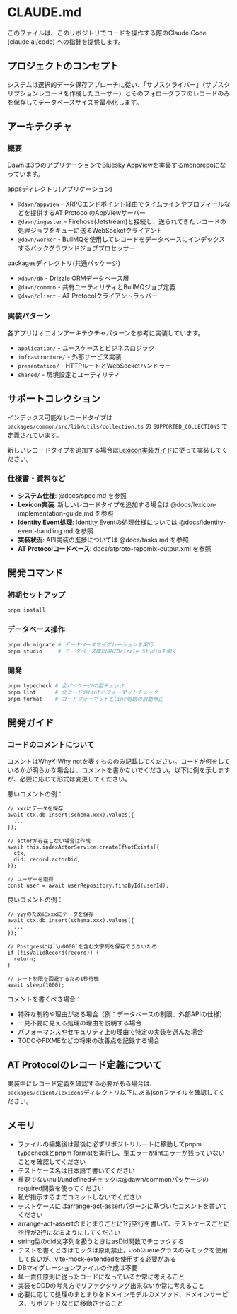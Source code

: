 # CLAUDE.md

このファイルは、このリポジトリでコードを操作する際のClaude Code (claude.ai/code) への指針を提供します。

## プロジェクトのコンセプト

システムは選択的データ保存アプローチに従い、「サブスクライバー」（サブスクリプションレコードを作成したユーザー）とそのフォローグラフのレコードのみを保存してデータベースサイズを最小化します。

## アーキテクチャ

### 概要

Dawnは3つのアプリケーションでBluesky AppViewを実装するmonorepoになっています。

appsディレクトリ(アプリケーション)

- `@dawn/appview` - XRPCエンドポイント経由でタイムラインやプロフィールなどを提供するAT ProtocolのAppViewサーバー
- `@dawn/ingester` - Firehose(Jetstream)と接続し、送られてきたレコードの処理ジョブをキューに送るWebSocketクライアント
- `@dawn/worker` - BullMQを使用してレコードをデータベースにインデックスするバックグラウンドジョブプロセッサー

packagesディレクトリ(共通パッケージ)

- `@dawn/db` - Drizzle ORMデータベース層
- `@dawn/common` - 共有ユーティリティとBullMQジョブ定義
- `@dawn/client` - AT Protocolクライアントラッパー

### 実装パターン

各アプリはオニオンアーキテクチャパターンを参考に実装しています。

- `application/` - ユースケースとビジネスロジック
- `infrastructure/` - 外部サービス実装
- `presentation/` - HTTPルートとWebSocketハンドラー
- `shared/` - 環境設定とユーティリティ

## サポートコレクション

インデックス可能なレコードタイプは `packages/common/src/lib/utils/collection.ts` の `SUPPORTED_COLLECTIONS` で定義されています。

新しいレコードタイプを追加する場合は[Lexicon実装ガイド](docs/lexicon-implementation-guide.md)に従って実装してください。

### 仕様書・資料など

- **システム仕様**: @docs/spec.md を参照
- **Lexicon実装**: 新しいレコードタイプを追加する場合は @docs/lexicon-implementation-guide.md を参照
- **Identity Event処理**: Identity Eventの処理仕様については @docs/identity-event-handling.md を参照
- **実装状況**: API実装の進捗については @docs/tasks.md を参照
- **AT Protocolコードベース**: docs/atproto-repomix-output.xml を参照

## 開発コマンド

### 初期セットアップ

```bash
pnpm install
```

### データベース操作

```bash
pnpm db:migrate # データベースマイグレーションを実行
pnpm studio     # データベース確認用にDrizzle Studioを開く
```

### 開発

```bash
pnpm typecheck # 全パッケージの型チェック
pnpm lint      # 全コードのlintとフォーマットチェック
pnpm format    # コードフォーマットとlint問題の自動修正
```

## 開発ガイド

### コードのコメントについて

コメントはWhyやWhy notを表すもののみ記載してください。コードが何をしているかが明らかな場合は、コメントを書かないでください。以下に例を示しますが、必要に応じて形式は変更してください。

悪いコメントの例：

```
// xxxにデータを保存
await ctx.db.insert(schema.xxx).values({
  ...
});

// actorが存在しない場合は作成
await this.indexActorService.createIfNotExists({
  ctx,
  did: record.actorDid,
});

// ユーザーを取得
const user = await userRepository.findById(userId);
```

良いコメントの例：

```
// yyyのためにxxxにデータを保存
await ctx.db.insert(schema.xxx).values({
  ...
});

// Postgresには`\u0000`を含む文字列を保存できないため
if (!isValidRecord(record)) {
  return;
}

// レート制限を回避するため1秒待機
await sleep(1000);
```

コメントを書くべき場合：

- 特殊な制約や理由がある場合（例：データベースの制限、外部APIの仕様）
- 一見不要に見える処理の理由を説明する場合
- パフォーマンスやセキュリティ上の理由で特定の実装を選んだ場合
- TODOやFIXMEなどの将来の改善点を記録する場合

## AT Protocolのレコード定義について

実装中にレコード定義を確認する必要がある場合は、`packages/client/lexicons`ディレクトリ以下にあるjsonファイルを確認してください。

## メモリ

- ファイルの編集後は最後に必ずリポジトリルートに移動してpnpm typecheckとpnpm formatを実行し、型エラーかlintエラーが残っていないことを確認してください
- テストケース名は日本語で書いてください
- 重要でないnull/undefinedチェックは@dawn/commonパッケージのrequired関数を使ってください
- 私が指示するまでコミットしないでください
- テストケースにはarrange-act-assertパターンに基づいたコメントを書いてください
- arrange-act-assertのまとまりごとに1行空行を書いて、テストケースごとに空行が2行になるようにしてください
- string型のdid文字列を扱うときはasDid関数でチェックする
- テストを書くときはモックは原則禁止。JobQueueクラスのみモックを使用して良いが、vite-mock-extendedを使用する必要がある
- DBマイグレーションファイルの作成は不要
- 単一責任原則に従ったコードになっているか常に考えること
- 実装をDDDの考え方でリファクタリング出来ないか常に考えること
- 必要に応じて処理のまとまりをドメインモデルのメソッド、ドメインサービス、リポジトリなどに移動させること
